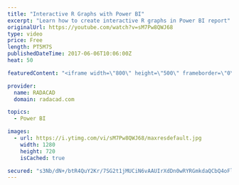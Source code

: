 ```yaml
---
title: "Interactive R Graphs with Power BI"
excerpt: "Learn how to create interactive R graphs in Power BI report"
originalUrl: https://youtube.com/watch?v=sM7Pw8QWJ68
type: video
price: Free
length: PT5M7S
publishedDateTime: 2017-06-06T10:06:00Z
heat: 50

featuredContent: "<iframe width=\"800\" height=\"500\" frameborder=\"0\" src=\"https://www.youtube.com/embed/sM7Pw8QWJ68\" allow=\"accelerometer; autoplay; encrypted-media; gyroscope; picture-in-picture\" allowfullscreen></iframe>"

provider:
  name: RADACAD
  domain: radacad.com

topics:
  - Power BI

images:
  - url: https://i.ytimg.com/vi/sM7Pw8QWJ68/maxresdefault.jpg
    width: 1280
    height: 720
    isCached: true

secured: "s3Nb/dN+/btR4QuY2Kr/7SG2t1jMUCiN6vAAUIrXdDn0wRYRGmkdaQCbQ4oFlXMpJBD8R3FYkSomkhxDSjo7WqUpV0xdrJm+6ztvemK9Wf/TPAerxgGhowYstl5Uq2iTOKl8iIxX2YVIxWd56HNJKqCmTTnsB5YuTm/XEHxzDYjuPWs4sO/7LgT45p302fNalVPrvdyCgHBF9SRXbYzvbRWTWHWvBc411FTU9uuLn394pFMP6HPTqeurF1D44IncTtQWSsA+B3Yu/EFvxyy27DlALMi6PSHY0QYuvhBMo3vVlAfCQ8ch17G4zKBmgHKG1Agv7cAl9a7zwKo2pXZBS/MHZOtEz8qY1n7NvGZsH8oY0ZMb0BMANDADG1g3Q59o7zyCJUbdphn9CnUnrMqvUPkM/aEX7aO/iy95jOJ1FhE=;WGwhq/wLdhnHO8xBMwy7CQ=="
---
```


